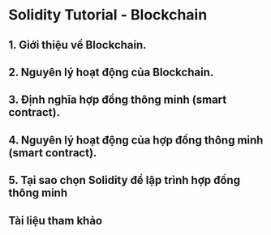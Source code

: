 # Solidity Tutorial - Blockchain

## 1. Giới thiệu về Blockchain.
## 2. Nguyên lý hoạt động của Blockchain.
## 3. Định nghĩa hợp đồng thông minh (smart contract).
## 4. Nguyên lý hoạt động của hợp đồng thông minh (smart contract).
## 5. Tại sao chọn Solidity để lập trình hợp đồng thông minh
## Tài liệu tham khảo
